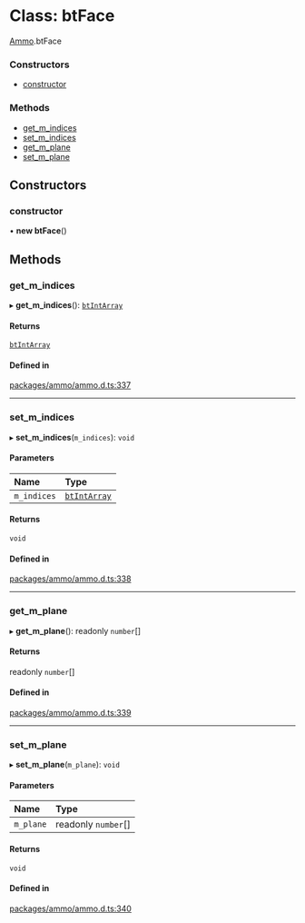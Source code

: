 # Class: btFace

[Ammo](../modules/Ammo.md).btFace


### Constructors

- [constructor](Ammo.btFace.md#constructor)

### Methods

- [get\_m\_indices](Ammo.btFace.md#get_m_indices)
- [set\_m\_indices](Ammo.btFace.md#set_m_indices)
- [get\_m\_plane](Ammo.btFace.md#get_m_plane)
- [set\_m\_plane](Ammo.btFace.md#set_m_plane)

## Constructors

### constructor

• **new btFace**()

## Methods

### get\_m\_indices

▸ **get_m_indices**(): [`btIntArray`](Ammo.btIntArray.md)

#### Returns

[`btIntArray`](Ammo.btIntArray.md)

#### Defined in

[packages/ammo/ammo.d.ts:337](https://github.com/Orillusion/orillusion/blob/main/packages/ammo/ammo.d.ts#L337)

___

### set\_m\_indices

▸ **set_m_indices**(`m_indices`): `void`

#### Parameters

| Name | Type |
| :------ | :------ |
| `m_indices` | [`btIntArray`](Ammo.btIntArray.md) |

#### Returns

`void`

#### Defined in

[packages/ammo/ammo.d.ts:338](https://github.com/Orillusion/orillusion/blob/main/packages/ammo/ammo.d.ts#L338)

___

### get\_m\_plane

▸ **get_m_plane**(): readonly `number`[]

#### Returns

readonly `number`[]

#### Defined in

[packages/ammo/ammo.d.ts:339](https://github.com/Orillusion/orillusion/blob/main/packages/ammo/ammo.d.ts#L339)

___

### set\_m\_plane

▸ **set_m_plane**(`m_plane`): `void`

#### Parameters

| Name | Type |
| :------ | :------ |
| `m_plane` | readonly `number`[] |

#### Returns

`void`

#### Defined in

[packages/ammo/ammo.d.ts:340](https://github.com/Orillusion/orillusion/blob/main/packages/ammo/ammo.d.ts#L340)
